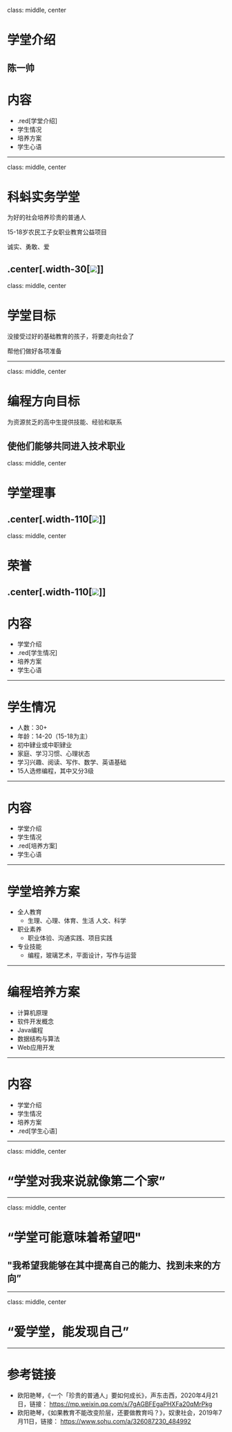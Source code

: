 class: middle, center
# 学堂介绍
陈一帅
---
# 内容
- .red[学堂介绍]
- 学生情况
- 培养方案
- 学生心语
---
class: middle, center
# 科蚪实务学堂
为好的社会培养珍贵的普通人

15-18岁农民工子女职业教育公益项目

诚实、勇敢、爱

.center[.width-30[![](./figures/xuetangwechat.png)]]
---
class: middle, center
# 学堂目标
没接受过好的基础教育的孩子，将要走向社会了

帮他们做好各项准备
<!-- ---
主要资助机构
☑⻄西部阳光农村发展基⾦金金会 ☑银杏公益基⾦金金会 ☑南都公益基⾦金金会 ☑财新公益基⾦金金会
其他主要资助机构及个⼈人: 早春料料峭(光涧)、⼼心和基⾦金金会、三⼀一基⾦金金会 钱琳霖、邵静、王存彦 -->
---
class: middle, center
# 编程方向目标
为资源贫乏的高中生提供技能、经验和联系

使他们能够共同进入技术职业
---
class: middle, center
# 学堂理事
.center[.width-110[![](./figures/xuetang/lishi.png)]]
---
class: middle, center
# 荣誉
.center[.width-110[![](./figures/xuetang/ronyu.png)]]
---
# 内容
- 学堂介绍
- .red[学生情况]
- 培养方案
- 学生心语
---
# 学生情况
- 人数：30+
- 年龄：14-20（15-18为主）
- 初中肄业或中职肄业
- 家庭、学习习惯、心理状态
- 学习兴趣、阅读、写作、数学、英语基础
- 15人选修编程，其中又分3级
---
# 内容
- 学堂介绍
- 学生情况
- .red[培养方案]
- 学生心语
---
# 学堂培养方案
- 全人教育
  - ⽣理、⼼理、体育、生活 ⼈文、科学
- 职业素养
  - 职业体验、沟通实践、项⽬实践
- 专业技能
  - 编程，玻璃艺术，平面设计，写作与运营
---
# 编程培养方案
- 计算机原理
- 软件开发概念
- Java编程
- 数据结构与算法
- Web应用开发
---
# 内容
- 学堂介绍
- 学生情况
- 培养方案
- .red[学生心语]
---
class: middle, center
# “学堂对我来说就像第⼆个家”
<!-- ### 学生的话 -->
---
class: middle, center
# “学堂可能意味着希望吧"

## "我希望我能够在其中提⾼自⼰的能⼒、找到未来的⽅向”
<!-- ### 学生的话 -->
---
class: middle, center
# “爱学堂，能发现⾃己”
<!-- ### 学生的话 -->
---
# 参考链接
- 欧阳艳琴，《一个「珍贵的普通人」要如何成长》，声东击西，2020年4月21日，链接：
https://mp.weixin.qq.com/s/7gAGBFEgaPHXFa20qMrPkg
- 欧阳艳琴，《如果教育不能改变阶层，还要做教育吗？》，奴隶社会，2019年7月11日，链接：
https://www.sohu.com/a/326087230_484992
